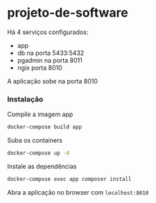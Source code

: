 # projeto-de-software

Há 4 serviços configurados:

- app
- db na porta 5433:5432
- pgadmin na porta 8011
- ngix porta 8010

A aplicação sobe na porta 8010

### Instalação

Compile a imagem app
```bash
docker-compose build app
```

Suba os containers
```bash
docker-compose up -d
```

Instale as dependências
```bash
docker-compose exec app composer install
```

Abra a aplicação no browser com `localhost:8010`
